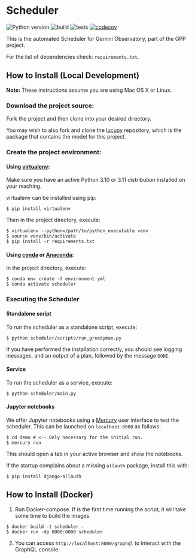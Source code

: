 # Scheduler

![Python version](https://img.shields.io/badge/python-3.10%7C3.11-blue)
![build](https://github.com/gemini-hlsw/Scheduler/actions/workflows/deploy.yml/badge.svg)
![tests](https://github.com/gemini-hlsw/Scheduler/actions/workflows/pytest.yml/badge.svg)
[![codecov](https://codecov.io/gh/gemini-hlsw/scheduler/branch/main/graph/badge.svg?token=15CBFMK3KP)](https://codecov.io/gh/gemini-hlsw/scheduler)

This is the automated Scheduler for Gemini Observatory, part of the GPP project.

For the list of dependencies check: `requirements.txt`.

## How to Install (Local Development)

**Note:** These instructions assume you are using Mac OS X or Linux.

### Download the project source:

Fork the project and then clone into your desired directory.

You may wish to also fork and clone the [lucupy](https://github.com/gemini-hlsw/lucupy) repository, which is the
package that contains the model for this project.

### Create the project environment:

<!--
Add the following line to your `~/.bash_profile` or equivalent:
```shell
$ export PYTHONPATH=$PYTHONPATH:{path-to-project-base}
```
-->

#### Using [virtualenv](https://virtualenv.pypa.io/en/latest/):

Make sure you have an active Python 3.10 or 3.11 distribution installed on your maching.

virtualenv can be installed using pip:
```shell
$ pip install virtualenv
```

Then in the project directory, execute:

```shell
$ virtualenv --python=/path/to/python_executable venv
$ source venv/bin/activate
$ pip install -r requirements.txt
```

#### Using [conda](https://docs.conda.io/projects/conda/en/latest/user-guide/install/index.html) or [Anaconda](https://www.anaconda.com):

In the project directory, execute:

```shell
$ conda env create -f environment.yml
$ conda activate scheduler
```

### Executing the Scheduler

#### Standalone script

To run the scheduler as a standalone script, execute:

```shell
$ python scheduler/scripts/run_greedymax.py
```

If you have performed the installation correctly, you should see logging messages, and an output of a plan, followed
by the message `DONE`.

#### Service

To run the scheduler as a service, execute:

```shell
$ python scheduler/main.py
```

#### Jupyter notebooks

We offer Jupyter notebooks using a [Mercury](https://github.com/mljar/mercury) user interface to test the scheduler.
This can be launched on `localhost:8000` as follows:

```shell
$ cd demo # <-- Only necessary for the initial run.
$ mercury run
```

This should open a tab in your active browser and show the notebooks.

If the startup complains about a missing `allauth` package, install this with:

```shell
$ pip install django-allauth
```

## How to Install (Docker)

1. Run Docker-compose. If is the first time running the script, it will take some time to
build the images.  
```shell
$ docker build -t scheduler .  
$ docker run -dp 8000:8000 scheduler
```

2. You can access `http://localhost:8000/graphql` to interact with the GraphQL console. 
